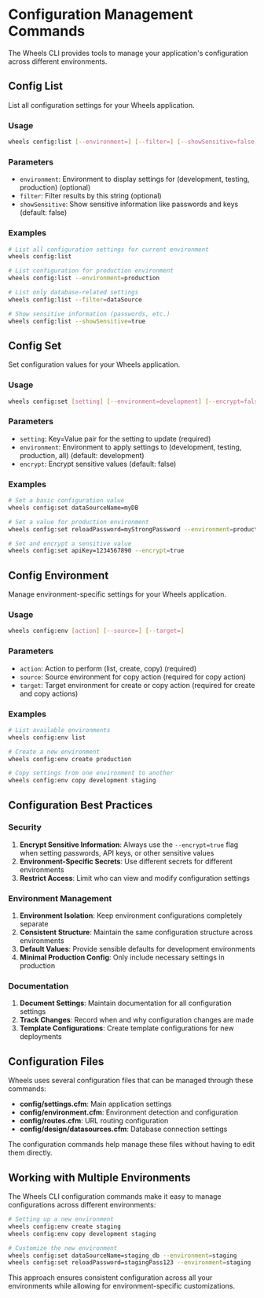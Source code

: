 # Configuration Management Commands

The Wheels CLI provides tools to manage your application's configuration across different environments.

## Config List

List all configuration settings for your Wheels application.

### Usage

```bash
wheels config:list [--environment=] [--filter=] [--showSensitive=false]
```

### Parameters

- `environment`: Environment to display settings for (development, testing, production) (optional)
- `filter`: Filter results by this string (optional)
- `showSensitive`: Show sensitive information like passwords and keys (default: false)

### Examples

```bash
# List all configuration settings for current environment
wheels config:list

# List configuration for production environment
wheels config:list --environment=production

# List only database-related settings
wheels config:list --filter=dataSource

# Show sensitive information (passwords, etc.)
wheels config:list --showSensitive=true
```

## Config Set

Set configuration values for your Wheels application.

### Usage

```bash
wheels config:set [setting] [--environment=development] [--encrypt=false]
```

### Parameters

- `setting`: Key=Value pair for the setting to update (required)
- `environment`: Environment to apply settings to (development, testing, production, all) (default: development)
- `encrypt`: Encrypt sensitive values (default: false)

### Examples

```bash
# Set a basic configuration value
wheels config:set dataSourceName=myDB

# Set a value for production environment
wheels config:set reloadPassword=myStrongPassword --environment=production

# Set and encrypt a sensitive value
wheels config:set apiKey=1234567890 --encrypt=true
```

## Config Environment

Manage environment-specific settings for your Wheels application.

### Usage

```bash
wheels config:env [action] [--source=] [--target=]
```

### Parameters

- `action`: Action to perform (list, create, copy) (required)
- `source`: Source environment for copy action (required for copy action)
- `target`: Target environment for create or copy action (required for create and copy actions)

### Examples

```bash
# List available environments
wheels config:env list

# Create a new environment
wheels config:env create production

# Copy settings from one environment to another
wheels config:env copy development staging
```

## Configuration Best Practices

### Security

1. **Encrypt Sensitive Information**: Always use the `--encrypt=true` flag when setting passwords, API keys, or other sensitive values
2. **Environment-Specific Secrets**: Use different secrets for different environments
3. **Restrict Access**: Limit who can view and modify configuration settings

### Environment Management

1. **Environment Isolation**: Keep environment configurations completely separate
2. **Consistent Structure**: Maintain the same configuration structure across environments
3. **Default Values**: Provide sensible defaults for development environments
4. **Minimal Production Config**: Only include necessary settings in production

### Documentation

1. **Document Settings**: Maintain documentation for all configuration settings
2. **Track Changes**: Record when and why configuration changes are made
3. **Template Configurations**: Create template configurations for new deployments

## Configuration Files

Wheels uses several configuration files that can be managed through these commands:

- **config/settings.cfm**: Main application settings
- **config/environment.cfm**: Environment detection and configuration
- **config/routes.cfm**: URL routing configuration
- **config/design/datasources.cfm**: Database connection settings

The configuration commands help manage these files without having to edit them directly.

## Working with Multiple Environments

The Wheels CLI configuration commands make it easy to manage configurations across different environments:

```bash
# Setting up a new environment
wheels config:env create staging
wheels config:env copy development staging

# Customize the new environment
wheels config:set dataSourceName=staging_db --environment=staging
wheels config:set reloadPassword=stagingPass123 --environment=staging --encrypt=true
```

This approach ensures consistent configuration across all your environments while allowing for environment-specific customizations.